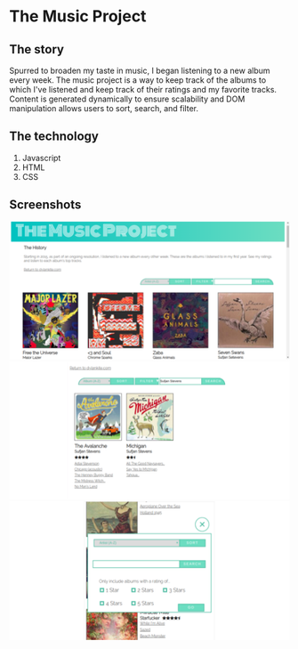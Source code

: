 # The Music Project
## The story
Spurred to broaden my taste in music, I began listening to a new album every week. The music project is a way to keep track of the albums to which I've listened and keep track of their ratings and my favorite tracks. Content is generated dynamically to ensure scalability and DOM manipulation allows users to sort, search, and filter.

## The technology
1. Javascript
2. HTML
3. CSS

## Screenshots
![Desktop view](./screenshots/screenshot1.png)
![Tablet view](./screenshots/screenshot2.png)
![Mobile view](./screenshots/screenshot3.png)